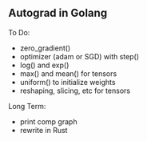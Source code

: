 
## Autograd in Golang

To Do:
* zero_gradient()
* optimizer (adam or SGD) with step()
* log() and exp()
* max() and mean() for tensors
* uniform() to initialize weights
* reshaping, slicing, etc for tensors

Long Term:
* print comp graph
* rewrite in Rust
